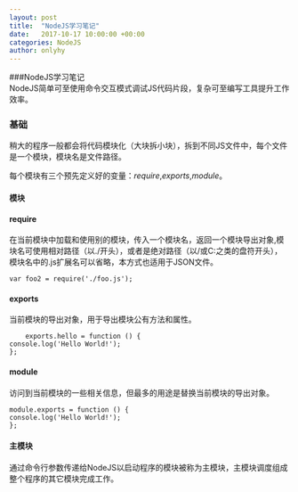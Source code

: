 ```yaml
---
layout: post
title:  "NodeJS学习笔记"
date:   2017-10-17 10:00:00 +00:00
categories: NodeJS
author: onlyhy
---
```

###NodeJS学习笔记  
  NodeJS简单可至使用命令交互模式调试JS代码片段，复杂可至编写工具提升工作效率。  

### 基础  
   稍大的程序一般都会将代码模块化（大块拆小块），拆到不同JS文件中，每个文件是一个模块，模块名是文件路径。  

   每个模块有三个预先定义好的变量：*require*,*exports*,*module*。  

#### 模块  

#### require
  在当前模块中加载和使用别的模块，传入一个模块名，返回一个模块导出对象,模块名可使用相对路径（以./开头），或者是绝对路径（以/或C:之类的盘符开头），模块名中的.js扩展名可以省略，本方式也适用于JSON文件。  

	var foo2 = require('./foo.js');


#### exports  
   当前模块的导出对象，用于导出模块公有方法和属性。  
  
	 	exports.hello = function () {
    console.log('Hello World!');
	};


#### module  
  访问到当前模块的一些相关信息，但最多的用途是替换当前模块的导出对象。

	module.exports = function () {
    console.log('Hello World!');
	}; 

#### 主模块  
   通过命令行参数传递给NodeJS以启动程序的模块被称为主模块，主模块调度组成整个程序的其它模块完成工作。 
   
 
   


  
